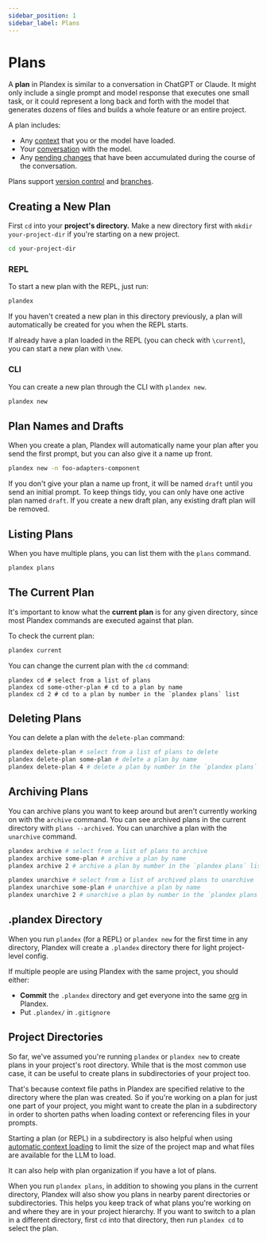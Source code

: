 ```yaml
---
sidebar_position: 1
sidebar_label: Plans
---
```


# Plans

A **plan** in Plandex is similar to a conversation in ChatGPT or Claude. It might only include a single prompt and model response that executes one small task, or it could represent a long back and forth with the model that generates dozens of files and builds a whole feature or an entire project.

A plan includes:

- Any [context](./context-management.md) that you or the model have loaded.
- Your [conversation](./conversation.md) with the model.
- Any [pending changes](./reviewing-changes.md) that have been accumulated during the course of the conversation.

Plans support [version control](./version-control.md) and [branches](./branches.md).

## Creating a New Plan

First `cd` into your **project's directory.** Make a new directory first with `mkdir your-project-dir` if you're starting on a new project.

```bash
cd your-project-dir
```

### REPL

To start a new plan with the REPL, just run:

```bash
plandex
```

If you haven't created a new plan in this directory previously, a plan will automatically be created for you when the REPL starts.

If already have a plan loaded in the REPL (you can check with `\current`), you can start a new plan with `\new`.

### CLI

You can create a new plan through the CLI with `plandex new`.

```bash
plandex new
```

## Plan Names and Drafts

When you create a plan, Plandex will automatically name your plan after you send the first prompt, but you can also give it a name up front.

```bash
plandex new -n foo-adapters-component
```

If you don't give your plan a name up front, it will be named `draft` until you send an initial prompt. To keep things tidy, you can only have one active plan named `draft`. If you create a new draft plan, any existing draft plan will be removed.

## Listing Plans

When you have multiple plans, you can list them with the `plans` command.

```bash
plandex plans
```

## The Current Plan

It's important to know what the **current plan** is for any given directory, since most Plandex commands are executed against that plan.

To check the current plan:

```bash
plandex current
```

You can change the current plan with the `cd` command:

```
plandex cd # select from a list of plans
plandex cd some-other-plan # cd to a plan by name
plandex cd 2 # cd to a plan by number in the `plandex plans` list
```

## Deleting Plans

You can delete a plan with the `delete-plan` command:

```bash
plandex delete-plan # select from a list of plans to delete
plandex delete-plan some-plan # delete a plan by name
plandex delete-plan 4 # delete a plan by number in the `plandex plans` list
```

## Archiving Plans

You can archive plans you want to keep around but aren't currently working on with the `archive` command. You can see archived plans in the current directory with `plans --archived`. You can unarchive a plan with the `unarchive` command.

```bash
plandex archive # select from a list of plans to archive
plandex archive some-plan # archive a plan by name
plandex archive 2 # archive a plan by number in the `plandex plans` list

plandex unarchive # select from a list of archived plans to unarchive
plandex unarchive some-plan # unarchive a plan by name
plandex unarchive 2 # unarchive a plan by number in the `plandex plans --archived` list
```

## .plandex Directory

When you run `plandex` (for a REPL) or `plandex new` for the first time in any directory, Plandex will create a `.plandex` directory there for light project-level config.

If multiple people are using Plandex with the same project, you should either:

- **Commit** the `.plandex` directory and get everyone into the same [org](./orgs.md) in Plandex.
- Put `.plandex/` in `.gitignore`

## Project Directories

So far, we've assumed you're running `plandex` or `plandex new` to create plans in your project's root directory. While that is the most common use case, it can be useful to create plans in subdirectories of your project too.

That's because context file paths in Plandex are specified relative to the directory where the plan was created. So if you're working on a plan for just one part of your project, you might want to create the plan in a subdirectory in order to shorten paths when loading context or referencing files in your prompts.

Starting a plan (or REPL) in a subdirectory is also helpful when using [automatic context loading](./context-management.md#automatic-vs-manual) to limit the size of the project map and what files are available for the LLM to load.

It can also help with plan organization if you have a lot of plans.

When you run `plandex plans`, in addition to showing you plans in the current directory, Plandex will also show you plans in nearby parent directories or subdirectories. This helps you keep track of what plans you're working on and where they are in your project hierarchy. If you want to switch to a plan in a different directory, first `cd` into that directory, then run `plandex cd` to select the plan.
